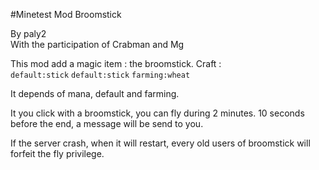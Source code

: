 #Minetest Mod Broomstick

By paly2  
With the participation of Crabman and Mg  

This mod add a magic item : the broomstick.
Craft :  
`default:stick` `default:stick` `farming:wheat`

It depends of mana, default and farming.

It you click with a broomstick, you can fly during 2 minutes. 10 seconds before the end, a message will be send to you.


If the server crash, when it will restart, every old users of broomstick will forfeit the fly privilege.
